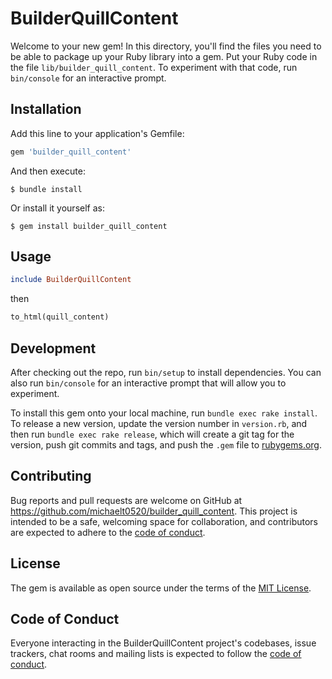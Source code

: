 # BuilderQuillContent

Welcome to your new gem! In this directory, you'll find the files you need to be able to package up your Ruby library into a gem. Put your Ruby code in the file `lib/builder_quill_content`. To experiment with that code, run `bin/console` for an interactive prompt.

## Installation

Add this line to your application's Gemfile:

```ruby
gem 'builder_quill_content'
```

And then execute:

    $ bundle install

Or install it yourself as:

    $ gem install builder_quill_content

## Usage

```ruby
include BuilderQuillContent
```

then

```ruby
to_html(quill_content)
```

## Development

After checking out the repo, run `bin/setup` to install dependencies. You can also run `bin/console` for an interactive prompt that will allow you to experiment.

To install this gem onto your local machine, run `bundle exec rake install`. To release a new version, update the version number in `version.rb`, and then run `bundle exec rake release`, which will create a git tag for the version, push git commits and tags, and push the `.gem` file to [rubygems.org](https://rubygems.org).

## Contributing

Bug reports and pull requests are welcome on GitHub at https://github.com/michaelt0520/builder_quill_content. This project is intended to be a safe, welcoming space for collaboration, and contributors are expected to adhere to the [code of conduct](https://github.com/michaelt0520/builder_quill_content/blob/master/CODE_OF_CONDUCT.md).


## License

The gem is available as open source under the terms of the [MIT License](https://opensource.org/licenses/MIT).

## Code of Conduct

Everyone interacting in the BuilderQuillContent project's codebases, issue trackers, chat rooms and mailing lists is expected to follow the [code of conduct](https://github.com/michaelt0520/builder_quill_content/blob/master/CODE_OF_CONDUCT.md).
